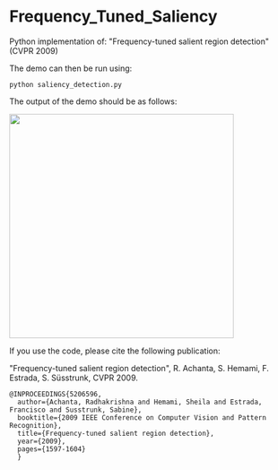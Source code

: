 # Frequency_Tuned_Saliency
Python implementation of: "Frequency-tuned salient region detection" (CVPR 2009)

The demo can then be run using:
```
python saliency_detection.py
```
The output of the demo should be as follows:

<p float="center">
  <img src="https://github.com/achanta/Frequency_Tune_Saliency/blob/master/bee_sal.png" width="400" />
</p>

If you use the code, please cite the following publication:

"Frequency-tuned salient region detection", R. Achanta, S. Hemami, F. Estrada, S. Süsstrunk, CVPR 2009.

```
@INPROCEEDINGS{5206596,
  author={Achanta, Radhakrishna and Hemami, Sheila and Estrada, Francisco and Susstrunk, Sabine},
  booktitle={2009 IEEE Conference on Computer Vision and Pattern Recognition}, 
  title={Frequency-tuned salient region detection}, 
  year={2009},
  pages={1597-1604}
  }
```
